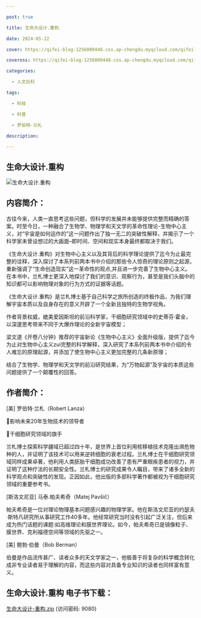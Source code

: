 ```yaml
---

post: true

title: 生命大设计.重构

date: 2024-05-22

cover: https://qifei-blog-1256009448.cos.ap-chengdu.myqcloud.com/qifei-blog/663dd5a70ea9cb14038c1cd6.jpg

coveross: https://qifei-blog-1256009448.cos.ap-chengdu.myqcloud.com/qifei-blog/663dd5a70ea9cb14038c1cd6.jpg

categories:

  - 人文社科

tags:

  - 科技 

  - 科普 

  - 罗伯特·兰札

description: 

---
```




## 生命大设计.重构 

![生命大设计.重构 ](https://qifei-blog-1256009448.cos.ap-chengdu.myqcloud.com/qifei-blog/663dd5a70ea9cb14038c1cd6.jpg)

## 内容简介：

古往今来，人类一直思考这些问题，但科学的发展并未能够提供完整而精确的答案。时至今日，一种融合了生物学、物理学和天文学的革命性理论-生物中心主义，对“宇宙是如何运作的”这一问题作出了独一无二的突破性解释，并揭示了一个科学家未曾设想过的大画面–即时间、空间和现实本身最终都取决于我们。

《生命大设计.重构》对生物中心主义以及其背后的科学理论提供了迄今为止最完整的诠释，深入探讨了本系列前两本书中介绍的那些令人惊奇的理论原则之起源，重新强调了“生命创造现实”这一革命性的观点,并且进一步完善了生物中心主义。在本书中，兰札博士更深入地探讨了我们的意识、观察行为，甚至是我们头脑中的知识都可以影响物理对象的行为方式的证据等话题。

《生命大设计.重构》是兰札博士基于自己科学之旅所创造的终极作品，为我们理解宇宙本质以及自身存在的意义开辟了一个全新且独特的生物学视角。

作者背景权威，媲美爱因斯坦的前沿科学家，干细胞研究领域中的史蒂芬·霍金，以深邃思考带来不同于大爆炸理论的全新宇宙模型；

梁文道《开卷八分钟》推荐的宇宙新论《生物中心主义》全面升级版，提供了迄今为止对生物中心主义zui完整的科学解释，深入研究了本系列前两本书中介绍的令人难忘的原理起源，并添加了使生物中心主义更加完整的几条新原理；

结合了生物学、物理学和天文学的前沿研究结果，为“万物起源”及宇宙的本质这些问题提供了一个颠覆性的回答。

## 作者简介：

[美] 罗伯特·兰札（Robert Lanza）

影响未来20年生物技术的领导者

干细胞研究领域的旗手

兰札博士探索科学疆域已超过四十年，是世界上首位利用核移植技术克隆出濒危物种的人，并证明了该技术可以用来逆转细胞的衰老过程。兰札博士在干细胞研究领域同样成果卓著，他利用人类胚胎干细胞成功改善了患有严重眼疾患者的视力，并证明了这种疗法的长期安全性。兰札博士的研究成果令人瞩目，带来了诸多全新的科学观点和突破性的发现。正因如此，他出版的多部科学著作都被视为干细胞研究领域的重要参考书。

[斯洛文尼亚] 马泰.帕夫希奇（Matej Pavšič）

帕夫希奇是一位对理论物理基本问题感兴趣的物理学家。他在斯洛文尼亚的约瑟夫·斯特凡研究所从事研究工作40多年。他经常研究当时没有引起广泛关注，但后来成为热门话题的课题:如高维理论和膜世界理论。如今，帕夫希奇已是镜像粒子、膜世界、克利福德空间等领域的先驱之一。

[美] 鲍勃·伯曼（Bob Berman）

伯曼是作品流传甚广、读者众多的天文学家之一，他极善于将复杂的科学概念转化成非专业读者易于理解的内容，而这些内容对具备专业知识的读者也同样富有意义。

## 生命大设计.重构 电子书下载：

<a href="https://url54.ctfile.com/f/18000254-1243959823-6432af?p=9080" target="_blank" rel="noopener">生命大设计-重构.zip</a> (访问密码: 9080)



                    